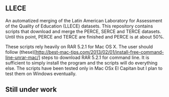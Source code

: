 ## LLECE
An automatized merging of the Latin American Laboratory for Assessment of the Quality of Education (LLECE) datasets. This repository contains scripts that download and merge the PERCE, SERCE and TERCE datasets. Until this point, PERCE and TERCE are finished and PERCE is at about 50%. 

These scripts rely heavily on RAR 5.2.1 for Mac OS X. The user should follow (these)[http://best-mac-tips.com/2013/02/01/install-free-command-line-unrar-mac/] steps to download RAR 5.2.1 for command line. It is sufficient to simply install the program and the scripts will do everything else. The scripts have been tested only in Mac OSx El Capitan but I plan to test them on Windows eventually.

## Still under work

